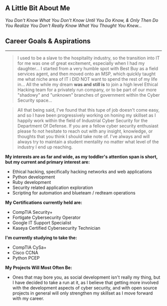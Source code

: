 ## A Little Bit About Me
*You Don't Know What You Don't Know Until You Do Know, & Only Then Do You Realize You Don't Really Know What You Thought You Knew...*

## Career Goals & Aspirations
---
> I used to be a slave to the hospitality industry, so the transition into IT for me was one of great excitement, especially when I had my daughter... I started from a very humble spot with Best Buy as a field services agent, and then moved onto an MSP, which quickly taught me what niche area of IT i DID NOT want to spend the rest of my life in... All the while my dream **was and still is** to join a high level Ethical Hacking team for a privately run company, or to be part of our more "shadowy" and "unknown" branches of government within the Cyber Security space...   

> All that being said, I've found that this tupe of job doesn't come easy, and so I have been progressively working on honing my skillset as I happily work within the field of Industrial Cyber Security for the Department Of Defense. If you are a fellow cyber security enthusiast please fo not hesitate to reach out with any insight, knowledge, or thoughts that you think I should take note of. I've always and will always try to maintain a student mentality no matter what level of the industry I end up reaching.

**My interests are as far and wide, as my toddler's attention span is short, but my current and primary interest are:**
- Ethical hacking, specifically hacking networks and web applications
- Python development
- Ruby development
- Security related application exploration
- Scripting for automation and blueteam / redteam operations

**My Certifications currently held are:**
- CompTIA Security+
- Fortigate Cybersecurity Operator
- Google IT Support Specialist
- Kaseya Certified Cybersecurity Technician

**I'm currently studying to take the:**
- CompTIA CySa+
- Cisco CCNA
- Python PCEP

**My Projects Will Most Often Be:**
- Ones that may bore you, as social development isn't really my thing, but I have decided to take a run at it, as I believe that getting more involved with the development aspects of cyber security, and with open source projects in general will only strengthen my skillset as I move forward with my career.

  
